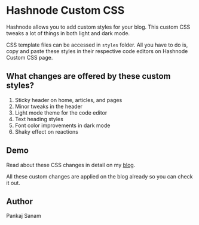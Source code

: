 # Hashnode Custom CSS

Hashnode allows you to add custom styles for your blog. This custom CSS tweaks a lot of things in both light and dark mode.

CSS template files can be accessed in `styles` folder. All you have to do is, copy and paste these styles in their respective code editors on Hashnode Custom CSS page.

## What changes are offered by these custom styles?

1. Sticky header on home, articles, and pages
2. Minor tweaks in the header
3. Light mode theme for the code editor
4. Text heading styles
5. Font color improvements in dark mode
6. Shaky effect on reactions

## Demo

Read about these CSS changes in detail on my [blog](https://slashism.com/how-i-added-sticky-header-and-custom-css-on-my-hashnode-blog).

All these custom changes are applied on the blog already so you can check it out.

## Author

Pankaj Sanam
